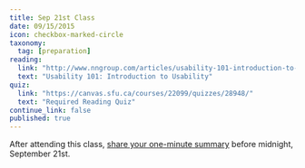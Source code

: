 ```yaml
---
title: Sep 21st Class
date: 09/15/2015
icon: checkbox-marked-circle
taxonomy:
  tag: [preparation]
reading:
  link: "http://www.nngroup.com/articles/usability-101-introduction-to-usability/"
  text: "Usability 101: Introduction to Usability"
quiz:
  link: "https://canvas.sfu.ca/courses/22099/quizzes/28948/"
  text: "Required Reading Quiz"
continue_link: false
published: true
---
```

After attending this class, [share your one-minute summary](https://canvas.sfu.ca/courses/22099/discussion_topics/381881) before midnight, September 21st.
